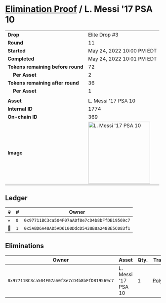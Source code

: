 # [Elimination Proof](./readme.md) / L. Messi &#039;17 PSA 10

|||
|---|---|
| **Drop** | Elite Drop #3 |
| **Round** | 11 |
| **Started** | May 24, 2022 10:00 PM EDT |
| **Completed** | May 24, 2022 10:01 PM EDT |
| **Tokens remaining before round** | 72 |
| **&nbsp;&nbsp;&nbsp;&nbsp;Per Asset** | 2 |
| **Tokens remaining after round** | 36 |
| **&nbsp;&nbsp;&nbsp;&nbsp;Per Asset** | 1 |
| | |
| **Asset** | L. Messi &#039;17 PSA 10 |
| **Internal ID** | 1774 |
| **On-chain ID** | 369 |
| **Image** | <img src="https://tcdn.blokpax.com/9648a5d9-183b-4648-9451-a6c9ff161e12/92d3e0f34856eb9abb7ee39210497a3f7833d0ff87be6374dd86227996308379.png" height="200" alt="L. Messi &#039;17 PSA 10" /> |

## Ledger

| 💀 | # | Owner |
| --- | --- | --- |
| 💀 | `0` | `0x97711BC3ca504F07aA0f8e7cD4b8bFfDB19569c7` |
| 👑 | `1` | `0x5ABD6A48AD5AD6100DdcD5438B8a2488E5C083f1` |


## Eliminations

| Owner | Asset | Qty. | Transaction |
| --- | --- | --- | --- |
| `0x97711BC3ca504F07aA0f8e7cD4b8bFfDB19569c7` | L. Messi '17 PSA 10 | 1 | [Polygonscan](https://polygonscan.com/tx/0xa8dc54a69131ff3ac124c68b087d2aad87e8dfdd09c8f85d8ca2e56040ef2795) |
